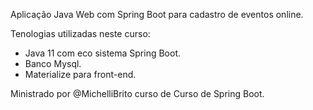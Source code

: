 Aplicação Java Web com Spring Boot para cadastro de eventos online.

Tenologias utilizadas neste curso:

 - Java 11 com eco sistema Spring Boot.
 - Banco Mysql.
 - Materialize para front-end.

Ministrado por @MichelliBrito curso de Curso de Spring Boot.
